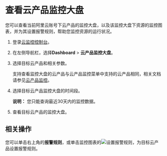 # 查看云产品监控大盘

您可以查看当前阿里云账号下云产品的监控大盘，以及该监控大盘下资源的监控图表，并为其设置报警规则，帮助您监控资源的运行状况。

1.  登录[云监控控制台](https://cms-intl.console.aliyun.com)。

2.  在左侧导航栏，选择**Dashboard** \> **云产品监控大盘**。

3.  选择目标云产品和相关参数。

    支持查看监控大盘的云产品与云产品监控菜单中支持的云产品相同，相关文档请参见[云产品监控](/intl.zh-CN/.md)。

4.  选择目标云产品监控大盘的时间段。

    **说明：** 您只能查询最近30天内的监控数据。

5.  查看目标云产品的监控大盘。


## 相关操作

您可以单击右上角的**报警规则**，或单击监控图表的![设置报警规则](https://static-aliyun-doc.oss-accelerate.aliyuncs.com/assets/img/zh-CN/1921773061/p176715.png)，为目标云产品设置报警规则。

